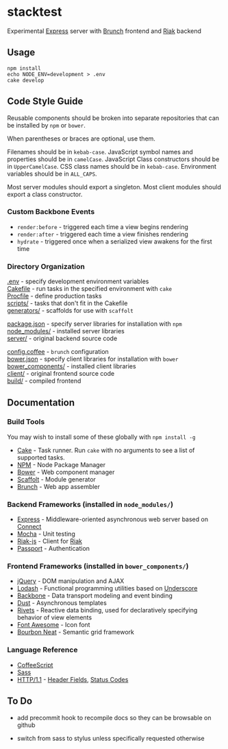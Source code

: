 # stacktest

Experimental [Express](http://expressjs.com/) server with [Brunch](http://brunch.io) frontend and [Riak](http://basho.com/riak/) backend

## Usage

    npm install
    echo NODE_ENV=development > .env
    cake develop

## Code Style Guide

Reusable components should be broken into separate repositories that can be installed by `npm` or `bower`.

When parentheses or braces are optional, use them.

Filenames should be in `kebab-case`. JavaScript symbol names and properties should be in `camelCase`. JavaScript Class constructors should be in `UpperCamelCase`. CSS class names should be in `kebab-case`. Environment variables should be in `ALL_CAPS`.

Most server modules should export a singleton. Most client modules should export a class constructor.

### Custom Backbone Events

- `render:before` - triggered each time a view begins rendering
- `render:after` - triggered each time a view finishes rendering
- `hydrate` - triggered once when a serialized view awakens for the first time

### Directory Organization

[.env](.env) - specify development environment variables  
[Cakefile](Cakefile) - run tasks in the specified environment with `cake`  
[Procfile](Procfile) - define production tasks  
[scripts/](scripts/) - tasks that don't fit in the Cakefile  
[generators/](generators/) - scaffolds for use with `scaffolt`  

[package.json](package.json) - specify server libraries for installation with `npm`  
[node_modules/](node_modules/) - installed server libraries  
[server/](server/) - original backend source code  

[config.coffee](config.coffee) - `brunch` configuration  
[bower.json](bower.json) - specify client libraries for installation with `bower`  
[bower_components/](bower_components/) - installed client libraries  
[client/](client/) - original frontend source code  
[build/](build/) - compiled frontend  

## Documentation

### Build Tools

You may wish to install some of these globally with `npm install -g`

- [Cake](http://coffeescript.org/documentation/docs/cake.html) - Task runner. Run `cake` with no arguments to see a list of supported tasks.
- [NPM](https://npmjs.org/doc/cli/npm.html) - Node Package Manager
- [Bower](http://twitter.github.com/bower/) - Web component manager
- [Scaffolt](https://github.com/paulmillr/scaffolt) - Module generator
- [Brunch](http://brunch.io/) - Web app assembler

### Backend Frameworks (installed in `node_modules/`)

- [Express](http://expressjs.com/) - Middleware-oriented asynchronous web server
based on [Connect](http://www.senchalabs.org/connect/)
- [Mocha](http://visionmedia.github.com/mocha/) - Unit testing
- [Riak-js](http://riakjs.com/) - Client for [Riak](http://docs.basho.com/riak/latest/dev/references/http/)
- [Passport](http://passportjs.org/) - Authentication

### Frontend Frameworks (installed in `bower_components/`)

- [jQuery](http://api.jquery.com/) - DOM manipulation and AJAX
- [Lodash](http://lodash.com/docs) - Functional programming utilities based on [Underscore](http://underscorejs.org/)
- [Backbone](http://backbonejs.org/) - Data transport modeling and event binding
- [Dust](http://akdubya.github.io/dustjs/) - Asynchronous templates
- [Rivets](http://rivetsjs.com/) - Reactive data binding, used for declaratively specifying behavior of view elements
- [Font Awesome](http://fortawesome.github.com/Font-Awesome/) - Icon font
- [Bourbon Neat](http://neat.bourbon.io/) - Semantic grid framework

### Language Reference

- [CoffeeScript](http://coffeescript.org/)
- [Sass](http://sass-lang.com/docs/yardoc/file.SASS_REFERENCE.html)
- [HTTP/1.1](http://www.w3.org/Protocols/rfc2616/rfc2616.html) - [Header Fields](http://www.w3.org/Protocols/rfc2616/rfc2616-sec14.html), [Status Codes](http://www.w3.org/Protocols/rfc2616/rfc2616-sec10.html)

## To Do

- add precommit hook to recompile docs so they can be browsable on github

- switch from sass to stylus unless specifically requested otherwise
